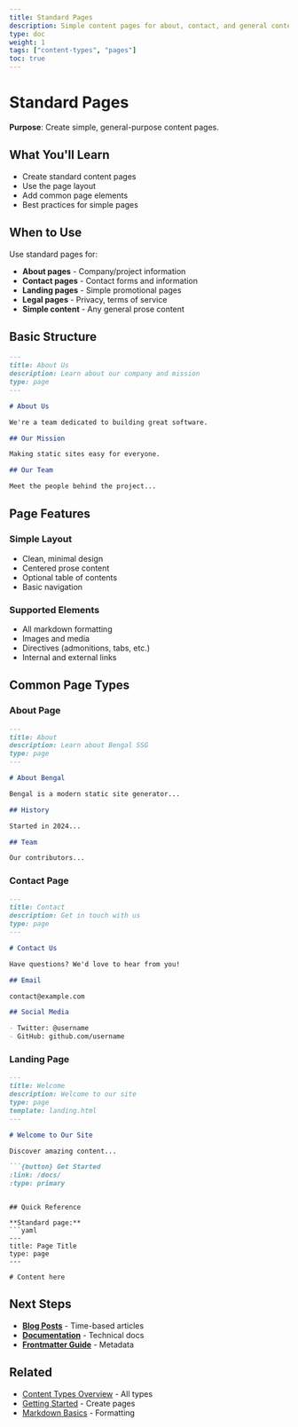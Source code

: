 ```yaml
---
title: Standard Pages
description: Simple content pages for about, contact, and general content
type: doc
weight: 1
tags: ["content-types", "pages"]
toc: true
---
```


# Standard Pages

**Purpose**: Create simple, general-purpose content pages.

## What You'll Learn

- Create standard content pages
- Use the page layout
- Add common page elements
- Best practices for simple pages

## When to Use

Use standard pages for:

- **About pages** - Company/project information
- **Contact pages** - Contact forms and information
- **Landing pages** - Simple promotional pages
- **Legal pages** - Privacy, terms of service
- **Simple content** - Any general prose content

## Basic Structure

```markdown
---
title: About Us
description: Learn about our company and mission
type: page
---

# About Us

We're a team dedicated to building great software.

## Our Mission

Making static sites easy for everyone.

## Our Team

Meet the people behind the project...
```

## Page Features

### Simple Layout

- Clean, minimal design
- Centered prose content
- Optional table of contents
- Basic navigation

### Supported Elements

- All markdown formatting
- Images and media
- Directives (admonitions, tabs, etc.)
- Internal and external links

## Common Page Types

### About Page

```markdown
---
title: About
description: Learn about Bengal SSG
type: page
---

# About Bengal

Bengal is a modern static site generator...

## History

Started in 2024...

## Team

Our contributors...
```

### Contact Page

```markdown
---
title: Contact
description: Get in touch with us
type: page
---

# Contact Us

Have questions? We'd love to hear from you!

## Email

contact@example.com

## Social Media

- Twitter: @username
- GitHub: github.com/username
```

### Landing Page

```markdown
---
title: Welcome
description: Welcome to our site
type: page
template: landing.html
---

# Welcome to Our Site

Discover amazing content...

```{button} Get Started
:link: /docs/
:type: primary
```
```

## Quick Reference

**Standard page:**
```yaml
---
title: Page Title
type: page
---

# Content here
```

## Next Steps

- **[Blog Posts](blog-posts.md)** - Time-based articles
- **[Documentation](documentation.md)** - Technical docs
- **[Frontmatter Guide](../writing/frontmatter-guide.md)** - Metadata

## Related

- [Content Types Overview](index.md) - All types
- [Getting Started](../writing/getting-started.md) - Create pages
- [Markdown Basics](../writing/markdown-basics.md) - Formatting

